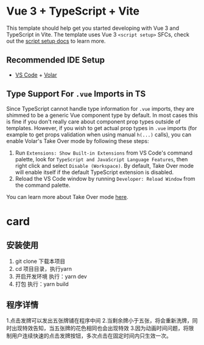 # Vue 3 + TypeScript + Vite

This template should help get you started developing with Vue 3 and TypeScript in Vite. The template uses Vue 3 `<script setup>` SFCs, check out the [script setup docs](https://v3.vuejs.org/api/sfc-script-setup.html#sfc-script-setup) to learn more.

## Recommended IDE Setup

- [VS Code](https://code.visualstudio.com/) + [Volar](https://marketplace.visualstudio.com/items?itemName=Vue.volar)

## Type Support For `.vue` Imports in TS

Since TypeScript cannot handle type information for `.vue` imports, they are shimmed to be a generic Vue component type by default. In most cases this is fine if you don't really care about component prop types outside of templates. However, if you wish to get actual prop types in `.vue` imports (for example to get props validation when using manual `h(...)` calls), you can enable Volar's Take Over mode by following these steps:

1. Run `Extensions: Show Built-in Extensions` from VS Code's command palette, look for `TypeScript and JavaScript Language Features`, then right click and select `Disable (Workspace)`. By default, Take Over mode will enable itself if the default TypeScript extension is disabled.
2. Reload the VS Code window by running `Developer: Reload Window` from the command palette.

You can learn more about Take Over mode [here](https://github.com/johnsoncodehk/volar/discussions/471).
# card


## 安装使用

1. git clone 下载本项目
2. cd 项目目录，执行yarn
3. 开启开发环境  执行：yarn dev
4. 打包 执行：yarn build

## 程序详情
1.点击发牌可以发出五张牌铺在程序中间
2.当剩余牌小于五张，将会重新洗牌，同时出现特效告知，当五张牌的花色相同也会出现特效
3.因为动画时间问题，将限制用户连续快速的点击发牌按钮，多次点击在固定时间内只生效一次。

